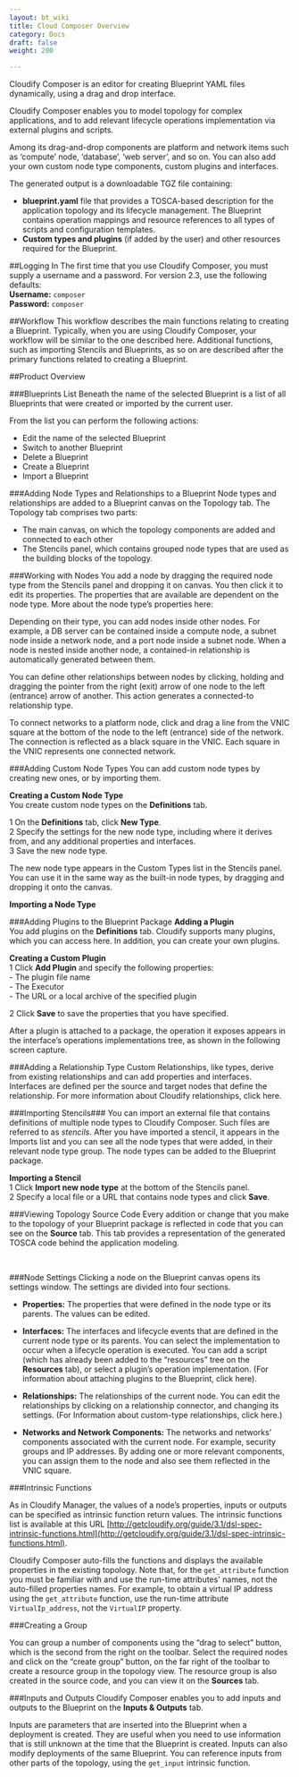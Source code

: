 ```yaml
---
layout: bt_wiki
title: Cloud Composer Overview
category: Docs
draft: false
weight: 200

---
```


Cloudify Composer is an editor for creating Blueprint YAML files dynamically, using a drag and drop interface. 

Cloudify Composer enables you to model topology for complex applications, and to add relevant lifecycle operations implementation via external plugins and scripts. 

Among its drag-and-drop components are platform and network items such as ‘compute’ node, ‘database’, ‘web server’, and so on. You can also add your own custom node type components, custom plugins and interfaces. 

The generated output is a downloadable TGZ file containing: <br />
- **blueprint.yaml** file that provides a TOSCA-based description for the application topology and its lifecycle management. The Blueprint contains operation mappings and resource references to all types of scripts and configuration templates.<br />
- **Custom types and plugins** (if added by the user) and other resources required for the Blueprint.

##Logging In
The first time that you use Cloudify Composer, you must supply a username and  a password. For version 2.3, use the following defaults:<br />
**Username:** `composer` <br />
**Password:** `composer`

##Workflow
This workflow describes the main functions relating to creating a Blueprint. Typically, when you are using Cloudify Composer, your workflow will be similar to the one described here. Additional functions, such as importing Stencils and Blueprints, as so on are described after the primary functions related to creating a Blueprint.

##Product Overview

###Blueprints List
Beneath the name of the selected Blueprint is a list of all Blueprints that were created or imported by the current user. 
 <!-- Insert graphic here -->

From the list you can perform the following actions: <br />
- Edit the name of the selected Blueprint<br />
- Switch to another Blueprint<br />
- Delete a Blueprint<br />
- Create a Blueprint<br />
- Import a Blueprint

###Adding Node Types and Relationships to a Blueprint 
Node types and relationships are added to a Blueprint canvas on the Topology tab. The Topology tab comprises two parts: <br />
- The main canvas, on which the  topology components are added and connected to each other<br />
- The Stencils panel, which contains grouped node types that are used as the building blocks of the topology. 

###Working with Nodes
You add a node by dragging the required node type from the Stencils panel and dropping it on canvas. You then click it to edit its properties. The properties that are available are dependent on the node type.
More about the node type’s properties here: 

Depending on their type, you can add nodes inside other nodes. For example, a DB server can be contained inside a compute node, a subnet node inside a network node, and a port node inside a subnet node. When a node is nested inside another node, a contained-in relationship is automatically generated between them. 

You can define other relationships between nodes by clicking, holding and dragging the pointer from the right (exit) arrow of one node to the left (entrance) arrow of another. This action generates a connected-to relationship type. 

To connect networks to a platform node, click and drag a line from the VNIC square at the bottom of the node to the left (entrance) side of the network. The connection is reflected as a black square in the VNIC. Each square in the VNIC represents one connected network. 
<!-- Insert Blueprint Canvas graphic here -->

###Adding Custom Node Types
You can add custom node types by creating new ones, or by importing them. 

**Creating a Custom Node Type**<br />
You create custom node types on the **Definitions** tab.

1  On the **Definitions** tab, click **New Type**. <br />
2  Specify the settings for the new node type, including  where it  derives from, and any additional properties and interfaces.<br />
3  Save the new node type.

The new node type appears in the Custom Types list in the Stencils panel. You can use it in the same way as the built-in node types, by dragging and dropping it onto the canvas. 
<!-- Insert Node Types graphic here -->

**Importing a Node Type**<br />
<!-- Need to add procedure for importing a node type. Is this just importing a stencil that contains node types, or can you import a single node type? -->

###Adding Plugins to the Blueprint Package
**Adding a Plugin**<br />
You add plugins on the **Definitions** tab. Cloudify supports many plugins, which you can access here. <!-- Add link to plugins catalog here -->In addition, you can create your own plugins.

**Creating a Custom Plugin**<br />
1  Click **Add Plugin** and specify the following properties:<br />
    - The plugin file name<br />
    - The Executor<br />
    - The URL or a local archive of the specified plugin <br />
<!-- Insert Add New Plugin graphic here -->
2  Click **Save** to save the properties that you have specified.<br />

After a plugin is attached to a package, the operation it exposes appears in the interface’s operations implementations tree, as shown in the following screen capture.<br /> 
<!-- Insert Implementations Tree graphic here -->

###Adding a Relationship Type
Custom Relationships, like types, derive from existing relationships and can add properties and interfaces. Interfaces are defined per the source and target nodes that define the relationship. For more information about Cloudify relationships, click here. <!-- Add link to Cloudify Relationships here -->

###Importing Stencils###
You can import an external file that contains definitions of multiple node types to Cloudify Composer. Such files are referred to as *stencils*. After you have imported a stencil, it appears in the Imports list and you can see all the node types that were added, in their relevant node type group. The node types can be added to the Blueprint package.

**Importing a Stencil**<br />
1  Click **Import new node type** at the bottom of the Stencils panel.<br />
2  Specify a local file or a URL that contains node types and click **Save**.

###Viewing Topology Source Code
Every addition or change that you make to the topology of your Blueprint package is 
reflected in code that you can see on the **Source** tab. This tab provides a representation of the generated TOSCA code behind the application modeling.<br />
<!-- Add Topology Source Code graphic here --><br />

###Node Settings 
Clicking a node on the Blueprint canvas opens its settings window. The settings are divided into four sections.<br />
   
 - **Properties:**
The properties that were defined in the node type or its parents. The values can be 
edited. <br />

 - **Interfaces:**
The interfaces and lifecycle events that are defined in the current node type or its 	parents. You can select the implementation to occur when a lifecycle operation is executed. You can add a script (which has already been added to the “resources” tree on the **Resources** tab), or select a plugin’s operation implementation.  (For information about attaching plugins to the Blueprint, click here).<!-- Insert link here --><br />

 - **Relationships:**
The relationships of the current node. You can edit the relationships by clicking on a 
		relationship connector, and changing its settings. (For Information about custom-type 
		relationships, click here.)<!-- Insert link here --><br />

 - **Networks and Network Components:**
The networks and networks’ components associated with the current node. For example,
		security groups and IP addresses. By adding one or more relevant components, you can 
		assign them to the node and also see them reflected in the VNIC square. 

###Intrinsic Functions

As in Cloudify Manager, the values of a node’s properties, inputs or outputs can be specified as intrinsic function return values. The intrinsic functions list is available at this URL [http://getcloudify.org/guide/3.1/dsl-spec-intrinsic-functions.html](http://getcloudify.org/guide/3.1/dsl-spec-intrinsic-functions.html).

Cloudify Composer auto-fills the functions and displays the available properties in the existing topology. Note that, for the `get_attribute` function you must be familiar with and use the run-time attributes' names, not the auto-filled properties names. For example, to obtain a virtual IP address using the `get_attribute` function, use the run-time attribute `VirtualIp_address`, not the `VirtualIP` property.

###Creating a Group
                                                                                                                                                                                                                                                                                                                                                                                                                                                                                                                                                                                                                                                                                                                                                                                                                                                                                                                                                                                                                                                                                                                                                                                                                                                                                                                                                                                                                                                                                                                                                                                                                                                                                                                                                                                                                                                                                                                                                                                                                                                                                                                                                                                                                                                                                                                                                                                                                                                                                                                                                                                                                                                                                                                                                                                                                                                                                                                                                                                                                                                                                                                                                                                                                                                      
You can group a number of components using the “drag to select” button, which is the second from the right on the toolbar. Select the required nodes and click on the “create group” button, on the far right of the toolbar to create a resource group in the topology view. The resource group is also created in the source code, and you can view it on the **Sources** tab.  
 
###Inputs and Outputs
Cloudify Composer enables you to add inputs and outputs to the Blueprint on the **Inputs & Outputs** tab.

Inputs are parameters that are inserted into the Blueprint when a deployment is created. They are useful when you need to use information that is still unknown at the time that the Blueprint is created. Inputs can also modify deployments of the same Blueprint. You can reference inputs from other parts of the topology, using the `get_input` intrinsic function.


 



